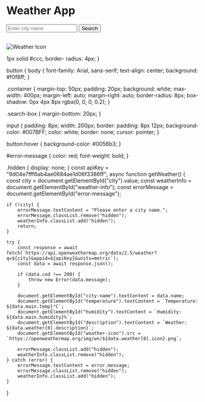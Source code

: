 <!DOCTYPE html>
<html lang="en">
<head>
    <meta charset="UTF-8">
    <meta name="viewport" content="width=device-width, initial-scale=1.0">
    <title>Weather App</title>
    <link rel="stylesheet" href="style.css">
</head>
<body>
    <div class="container">
        <h1>Weather App</h1>
        <div class="search-box">
            <input type="text" id="city" placeholder="Enter city name">
            <button onclick="getWeather()">Search</button>
        </div>
        <div id="weather-info" class="hidden">
            <h2 id="city-name"></h2>
            <p id="temperature"></p>
            <p id="humidity"></p>
            <p id="description"></p>
            <img id="weather-icon" src="" alt="Weather Icon">
        </div>
        <p id="error-message" class="error hidden"></p>
    </div>
    <script src="script.js"></script>
</body>
</html>
1px solid #ccc;
    border- 
radius: 4px;
}

button { body {
    font-family: Arial, sans-serif;
    text-align: center;
    background: #f0f8ff;
}

.container {
    margin-top: 50px;
    padding: 20px;
    background: white;
    max-width: 400px;
    margin-left: auto;
    margin-right: auto;
    border-radius: 8px;
    box-shadow: 0px 4px 8px rgba(0, 0, 0, 0.2);
}

.search-box {
    margin-bottom: 20px;
}

input {
    padding: 8px;
    width: 200px;
    border:
    padding: 8px 12px;
    background-color: #007BFF;
    color: white;
    border: none;
    cursor: pointer;
}

button:hover {
    background-color: #0056b3;
}

#error-message {
    color: red;
    font-weight: bold;
}

.hidden {
    display: none;
}
const apiKey = "9d04e7fff6ab4ae0684ae1d06f3386ff";
async function getWeather() {
    const city = document.getElementById("city").value;
    const weatherInfo = document.getElementById("weather-info");
    const errorMessage = document.getElementById("error-message");

    if (!city) {
        errorMessage.textContent = "Please enter a city name.";
        errorMessage.classList.remove("hidden");
        weatherInfo.classList.add("hidden");
        return;
    }

    try {
        const response = await fetch(`https://api.openweathermap.org/data/2.5/weather?q=${city}&appid=${apiKey}&units=metric`);
        const data = await response.json();

        if (data.cod !== 200) {
            throw new Error(data.message);
        }

        document.getElementById("city-name").textContent = data.name;
        document.getElementById("temperature").textContent = `Temperature: ${data.main.temp}°C`;
        document.getElementById("humidity").textContent = `Humidity: ${data.main.humidity}%`;
        document.getElementById("description").textContent = `Weather: ${data.weather[0].description}`;
        document.getElementById("weather-icon").src = `https://openweathermap.org/img/wn/${data.weather[0].icon}.png`;

        errorMessage.classList.add("hidden");
        weatherInfo.classList.remove("hidden");
    } catch (error) {
        errorMessage.textContent = error.message;
        errorMessage.classList.remove("hidden");
        weatherInfo.classList.add("hidden");
    }
}
